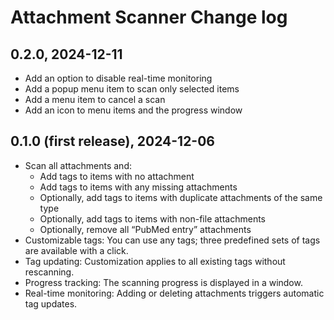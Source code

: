 # Attachment Scanner Change log

## 0.2.0, 2024-12-11
- Add an option to disable real-time monitoring
- Add a popup menu item to scan only selected items
- Add a menu item to cancel a scan
- Add an icon to menu items and the progress window

## 0.1.0 (first release), 2024-12-06
- Scan all attachments and:
  - Add tags to items with no attachment
  - Add tags to items with any missing attachments
  - Optionally, add tags to items with duplicate attachments of the same type
  - Optionally, add tags to items with non-file attachments
  - Optionally, remove all “PubMed entry” attachments
- Customizable tags: You can use any tags; three predefined sets of tags are available with a click.
- Tag updating: Customization applies to all existing tags without rescanning.
- Progress tracking: The scanning progress is displayed in a window.
- Real-time monitoring: Adding or deleting attachments triggers automatic tag updates.
